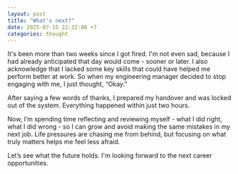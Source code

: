 ```yaml
---
layout: post
title: "What's next?"
date: 2025-07-15 22:32:00 +7
categories: thought
---
```

It's been more than two weeks since I got fired. I'm not even sad, because I had already anticipated that day would come - sooner or later. I also acknowledge that I lacked some key skills that could have helped me perform better at work. So when my engineering manager decided to stop engaging with me, I just thought, “Okay.”

After saying a few words of thanks, I prepared my handover and was locked out of the system. Everything happened within just two hours.

Now, I’m spending time reflecting and reviewing myself - what I did right, what I did wrong - so I can grow and avoid making the same mistakes in my next job. Life pressures are chasing me from behind, but focusing on what truly matters helps me feel less afraid.

Let’s see what the future holds. I'm looking forward to the next career opportunities.